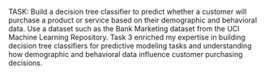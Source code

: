 TASK: Build a decision tree classifier to predict whether a customer will purchase a product or service based on their demographic and behavioral data. Use a dataset such as the Bank Marketing dataset from the UCI Machine Learning Repository.
Task 3 enriched my expertise in building decision tree classifiers for predictive modeling tasks and understanding how demographic and behavioral data influence customer purchasing decisions.
